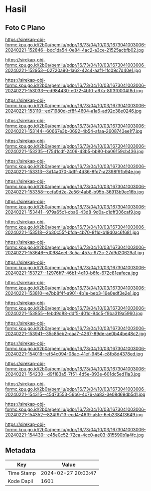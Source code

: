 # Hasil

## Foto C Plano

https://sirekap-obj-formc.kpu.go.id/2b0a/pemilu/pdpr/16/73/04/10/03/1673041003006-20240221-152846--bdc1da54-0e84-4ac2-a3ce-21525acbfb02.jpg

https://sirekap-obj-formc.kpu.go.id/2b0a/pemilu/pdpr/16/73/04/10/03/1673041003006-20240221-152953--02720a90-1a62-42c4-aaf1-1fc09c7d40e1.jpg

https://sirekap-obj-formc.kpu.go.id/2b0a/pemilu/pdpr/16/73/04/10/03/1673041003006-20240221-153033--ed984430-e072-4b10-a67a-8ff3f0004f8d.jpg

https://sirekap-obj-formc.kpu.go.id/2b0a/pemilu/pdpr/16/73/04/10/03/1673041003006-20240221-153110--ed71980d-cf8f-4604-a1a6-ad92c38e0246.jpg

https://sirekap-obj-formc.kpu.go.id/2b0a/pemilu/pdpr/16/73/04/10/03/1673041003006-20240221-153144--60667e3b-0692-4b54-afaa-2608743ee1f7.jpg

https://sirekap-obj-formc.kpu.go.id/2b0a/pemilu/pdpr/16/73/04/10/03/1673041003006-20240221-153235--f7541cdf-2406-43b5-bb80-ba06159cb436.jpg

https://sirekap-obj-formc.kpu.go.id/2b0a/pemilu/pdpr/16/73/04/10/03/1673041003006-20240221-153313--3d14a070-4dff-4d36-8fd7-a2398f91b94e.jpg

https://sirekap-obj-formc.kpu.go.id/2b0a/pemilu/pdpr/16/73/04/10/03/1673041003006-20240221-153358--ccfa9d2e-2e56-4ab8-b95b-36913b9ec16b.jpg

https://sirekap-obj-formc.kpu.go.id/2b0a/pemilu/pdpr/16/73/04/10/03/1673041003006-20240221-153441--979a65c1-cba6-43d8-9d0a-c1dff306caf9.jpg

https://sirekap-obj-formc.kpu.go.id/2b0a/pemilu/pdpr/16/73/04/10/03/1673041003006-20240221-153518--2b30c55f-bfda-4b70-8f1d-b19d0ac6f681.jpg

https://sirekap-obj-formc.kpu.go.id/2b0a/pemilu/pdpr/16/73/04/10/03/1673041003006-20240221-153646--d0984eef-3c5a-457a-972c-27d9d20629a1.jpg

https://sirekap-obj-formc.kpu.go.id/2b0a/pemilu/pdpr/16/73/04/10/03/1673041003006-20240221-153727--12976ff7-46b1-4d10-b6fc-672c81eafeca.jpg

https://sirekap-obj-formc.kpu.go.id/2b0a/pemilu/pdpr/16/73/04/10/03/1673041003006-20240221-153810--e7bb8f4f-a901-4b1e-beb3-16e0edf3e2e1.jpg

https://sirekap-obj-formc.kpu.go.id/2b0a/pemilu/pdpr/16/73/04/10/03/1673041003006-20240221-153855--febd9d88-ddf5-401d-94c5-f9ba319a5960.jpg

https://sirekap-obj-formc.kpu.go.id/2b0a/pemilu/pdpr/16/73/04/10/03/1673041003006-20240221-153941--35c85eb2-caa7-4267-89de-ae0b44be48c2.jpg

https://sirekap-obj-formc.kpu.go.id/2b0a/pemilu/pdpr/16/73/04/10/03/1673041003006-20240221-154018--ef54c094-08ac-41ef-9454-c8fb8d4378ed.jpg

https://sirekap-obj-formc.kpu.go.id/2b0a/pemilu/pdpr/16/73/04/10/03/1673041003006-20240221-154230--d9f183a5-7f51-4d5e-893e-601dc5ed11a3.jpg

https://sirekap-obj-formc.kpu.go.id/2b0a/pemilu/pdpr/16/73/04/10/03/1673041003006-20240221-154315--45d73553-56b6-4c76-aa83-3e08d69db5d1.jpg

https://sirekap-obj-formc.kpu.go.id/2b0a/pemilu/pdpr/16/73/04/10/03/1673041003006-20240221-154352--824f9713-ecd4-46f9-a5fe-6eb2384f3649.jpg

https://sirekap-obj-formc.kpu.go.id/2b0a/pemilu/pdpr/16/73/04/10/03/1673041003006-20240221-154430--c45e0c52-72ca-4cc0-ae03-815590b1a4fc.jpg


## Metadata

| Key        | Value               |
| ---------- | ------------------- |
| Time Stamp | 2024-02-27 20:03:47 |
| Kode Dapil | 1601                |



